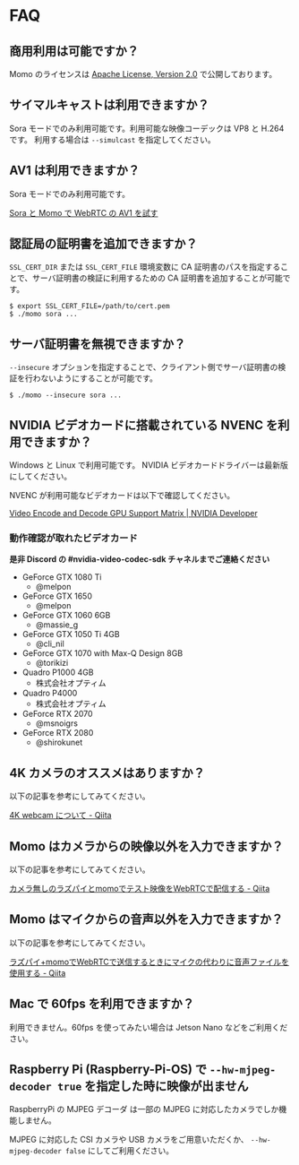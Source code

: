 # FAQ

## 商用利用は可能ですか？

Momo のライセンスは [Apache License, Version 2\.0](http://www.apache.org/licenses/LICENSE-2.0) で公開しております。

## サイマルキャストは利用できますか？

Sora モードでのみ利用可能です。利用可能な映像コーデックは VP8 と H.264 です。
利用する場合は `--simulcast` を指定してください。

## AV1 は利用できますか？

Sora モードでのみ利用可能です。

[Sora と Momo で WebRTC の AV1 を試す](https://gist.github.com/voluntas/db82783b6a3f012977e6de641a16181e)

## 認証局の証明書を追加できますか？

`SSL_CERT_DIR` または `SSL_CERT_FILE` 環境変数に CA 証明書のパスを指定することで、サーバ証明書の検証に利用するための CA 証明書を追加することが可能です。

```
$ export SSL_CERT_FILE=/path/to/cert.pem
$ ./momo sora ...
```

## サーバ証明書を無視できますか？

`--insecure` オプションを指定することで、クライアント側でサーバ証明書の検証を行わないようにすることが可能です。

```
$ ./momo --insecure sora ...
```

## NVIDIA ビデオカードに搭載されている NVENC を利用できますか？

Windows と Linux で利用可能です。
NVIDIA ビデオカードドライバーは最新版にしてください。

NVENC が利用可能なビデオカードは以下で確認してください。

[Video Encode and Decode GPU Support Matrix \| NVIDIA Developer](https://developer.nvidia.com/video-encode-decode-gpu-support-matrix#Encoder)

### 動作確認が取れたビデオカード

**是非 Discord の #nvidia-video-codec-sdk チャネルまでご連絡ください**

- GeForce GTX 1080 Ti
    - @melpon
- GeForce GTX 1650
    - @melpon
- GeForce GTX 1060 6GB
    - @massie_g
- GeForce GTX 1050 Ti 4GB
    - @cli_nil
- GeForce GTX 1070 with Max-Q Design 8GB
    - @torikizi
- Quadro P1000 4GB
    - 株式会社オプティム
- Quadro P4000
    - 株式会社オプティム
- GeForce RTX 2070
    - @msnoigrs
- GeForce RTX 2080
    - @shirokunet

## 4K カメラのオススメはありますか？

以下の記事を参考にしてみてください。

[4K webcam について \- Qiita](https://qiita.com/tetsu_koba/items/8b4921f257a46a15d2a7)

## Momo はカメラからの映像以外を入力できますか？

以下の記事を参考にしてみてください。

[カメラ無しのラズパイとmomoでテスト映像をWebRTCで配信する \- Qiita](https://qiita.com/tetsu_koba/items/789a19cb575953f41a1a)

## Momo はマイクからの音声以外を入力できますか？

以下の記事を参考にしてみてください。

[ラズパイ\+momoでWebRTCで送信するときにマイクの代わりに音声ファイルを使用する \- Qiita](https://qiita.com/tetsu_koba/items/b887c1a0be9f26b795f2)

## Mac で 60fps を利用できますか？

利用できません。60fps を使ってみたい場合は Jetson Nano などをご利用ください。

## Raspberry Pi (Raspberry-Pi-OS) で `--hw-mjpeg-decoder true` を指定した時に映像が出ません

RaspberryPi の MJPEG デコーダ は一部の MJPEG に対応したカメラでしか機能しません。

MJPEG に対応した CSI カメラや USB カメラをご用意いただくか、 `--hw-mjpeg-decoder false` にしてご利用ください。
